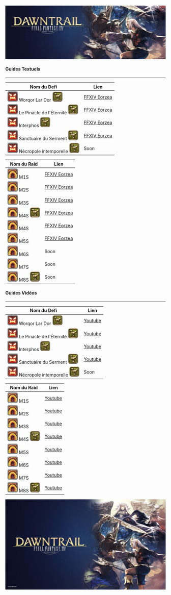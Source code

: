 ![DT Logo](img/Dawntrail_Logo.png)

#### Guides Textuels
---

| Nom du Defi                          | Lien                                                         |
| ------------------------------------ | ------------------------------------------------------------ |
| ![trial](img/trial.png) Worqor Lar Dor ![mount](img/mount.png) | [FFXIV Eorzea](https://www.ffxiv-eorzea.com/guides-instances/defis/extreme/dawntrail-extreme/guide-valigarmanda-extreme-worqor-lar-dor/2024/09/16/) |
| ![trial](img/trial.png) Le Pinacle de l'Éternité ![mount](img/mount.png) | [FFXIV Eorzea](https://www.ffxiv-eorzea.com/guides-instances/guide-zarool/2024/08/01/)                                                    |
| ![trial](img/trial.png) Interphos ![mount](img/mount.png) | [FFXIV Eorzea](https://www.ffxiv-eorzea.com/guides-instances/guide-reine-eternite-extreme-interphos/2024/12/11/)                                         |
| ![trial](img/trial.png) Sanctuaire du Serment ![mount](img/mount.png) | [FFXIV Eorzea](https://www.ffxiv-eorzea.com/guides-instances/guide-zelenia-extreme-sanctuaire-du-serment/2025/04/07/)                        |
| ![trial](img/trial.png) Nécropole intemporelle ![mount](img/mount.png) | Soon                                |

| Nom du Raid            | Lien |
| ---------------------- | ---- |
| ![raid](img/raid.png) M1S | [FFXIV Eorzea](https://www.ffxiv-eorzea.com/guides-instances/guide-arcadion-sadique-m1s-poids-mi-lourds-cca-m1s/2024/12/27/)                                 |
| ![raid](img/raid.png) M2S | [FFXIV Eorzea](https://www.ffxiv-eorzea.com/guides-instances/guide-arcadion-sadique-m2s-poids-mi-lourds-cca-m2s/2024/11/12/)                                 |
| ![raid](img/raid.png) M3S | [FFXIV Eorzea](https://www.ffxiv-eorzea.com/guides-instances/guide-arcadion-sadique-m3s-poids-mi-lourds-cca-m3s/2024/12/20/)                                 |
| ![raid](img/raid.png) M4S ![mount](img/mount.png) | [FFXIV Eorzea](https://www.ffxiv-eorzea.com/guides-instances/guide-arcadion-sadique-m4s-phase-1-poids-mi-lourds-cca-m4s/2025/02/09/) |
| ![raid](img/raid.png) M4S | [FFXIV Eorzea](https://www.ffxiv-eorzea.com/guides-instances/guide-arcadion-sadique-m4s-phase-2-poids-mi-lourds-cca-m4s/2025/02/09/)                         |
| ![raid](img/raid.png) M5S | [FFXIV Eorzea](https://www.ffxiv-eorzea.com/guides-instances/guide-arcadion-sadique-m5s-poids-lourd-leger-cca-m1s/2025/06/14/)                               |
| ![raid](img/raid.png) M6S | Soon                                                                                                                                                         |
| ![raid](img/raid.png) M7S | Soon                                                                                                                                                         |
| ![raid](img/raid.png) M8S ![mount](img/mount.png) | Soon                                                                                                                                 |



#### Guides Vidéos

---

| Nom du Defi                          | Lien                                                         |
| ------------------------------------ | ------------------------------------------------------------ |
| ![trial](img/trial.png) Worqor Lar Dor ![mount](img/mount.png) | [Youtube](https://youtu.be/0BHlT9TbyJc?si=OwGUSrwjEupUWLIK)                                             |
| ![trial](img/trial.png) Le Pinacle de l'Éternité ![mount](img/mount.png) | [Youtube](https://www.youtube.com/watch?v=uB_-7hCoR-s)                                        |
| ![trial](img/trial.png) Interphos ![mount](img/mount.png) | [Youtube](https://youtu.be/l5OnNQiWXAo?si=Ldpoyd_NDvhbKIu0)                                                  |
| ![trial](img/trial.png) Sanctuaire du Serment ![mount](img/mount.png) | [Youtube](https://youtu.be/HWTwIYK_Akg?si=8Rf6M1EnIqva-iYz)                                      |
| ![trial](img/trial.png) Nécropole intemporelle ![mount](img/mount.png) | Soon                                                                                  |

| Nom du Raid            | Lien                                                         |
| ---------------------- | ------------------------------------------------------------ |
| ![raid](img/raid.png) M1S | [Youtube](https://youtu.be/i6gyp6_MQnE?si=eOmdcs0Ph-Rv6olg)                         |
| ![raid](img/raid.png) M2S | [Youtube](https://youtu.be/rEmc3AxQqDE?si=lTAOEfJvxpzZjvPV)                         |
| ![raid](img/raid.png) M3S | [Youtube](https://youtu.be/fsyDXdss_qw?si=2SEESFVTJFkPfyWz)                         |
| ![raid](img/raid.png) M4S ![mount](img/mount.png) | [Youtube](https://youtu.be/ZioFXxs1KyQ?si=iAFuEThGwrBLBV67) |
| ![raid](img/raid.png) M5S | [Youtube](https://youtu.be/hu9DUu_BK4M?si=F5QA7wKuEtaFhbxn)                         |
| ![raid](img/raid.png) M6S | [Youtube](https://youtu.be/sKzGuecISfg?si=buqYGrfrkNd5Pu3s)                         |
| ![raid](img/raid.png) M7S | [Youtube](https://youtu.be/rFxzkEVCyto?si=mA-uNrnFCwsJPlVh)                         |
| ![raid](img/raid.png) M8S ![mount](img/mount.png) | [Youtube](https://youtu.be/qW3qQ3eX65U?si=rYjAjN562PZy1LTl) |

![DT Footer](img/DT_footer.jpg)